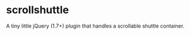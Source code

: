 scrollshuttle
=============

A tiny little jQuery (1.7+) plugin that handles a scrollable shuttle container.
